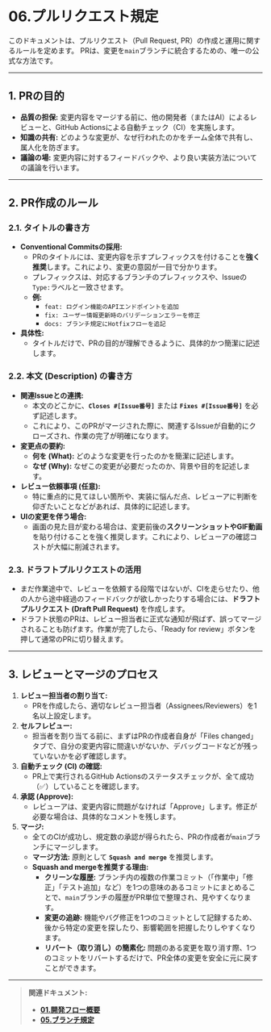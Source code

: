 # 06.プルリクエスト規定

このドキュメントは、プルリクエスト（Pull Request, PR）の作成と運用に関するルールを定めます。
PRは、変更を`main`ブランチに統合するための、唯一の公式な方法です。

---

## 1. PRの目的

*   **品質の担保:**
    変更内容をマージする前に、他の開発者（またはAI）によるレビューと、GitHub Actionsによる自動チェック（CI）を実施します。
*   **知識の共有:**
    どのような変更が、なぜ行われたのかをチーム全体で共有し、属人化を防ぎます。
*   **議論の場:**
    変更内容に対するフィードバックや、より良い実装方法についての議論を行います。

---

## 2. PR作成のルール

### 2.1. タイトルの書き方

*   **Conventional Commitsの採用:**
    *   PRのタイトルには、変更内容を示すプレフィックスを付けることを**強く推奨**します。これにより、変更の意図が一目で分かります。
    *   プレフィックスは、対応するブランチのプレフィックスや、Issueの`Type:`ラベルと一致させます。
    *   **例:**
        *   `feat: ログイン機能のAPIエンドポイントを追加`
        *   `fix: ユーザー情報更新時のバリデーションエラーを修正`
        *   `docs: ブランチ規定にHotfixフローを追記`
*   **具体性:**
    *   タイトルだけで、PRの目的が理解できるように、具体的かつ簡潔に記述します。

### 2.2. 本文 (Description) の書き方

*   **関連Issueとの連携:**
    *   本文のどこかに、**`Closes #[Issue番号]`** または **`Fixes #[Issue番号]`** を必ず記述します。
    *   これにより、このPRがマージされた際に、関連するIssueが自動的にクローズされ、作業の完了が明確になります。
*   **変更点の要約:**
    *   **何を (What):** どのような変更を行ったのかを簡潔に記述します。
    *   **なぜ (Why):** なぜこの変更が必要だったのか、背景や目的を記述します。
*   **レビュー依頼事項 (任意):**
    *   特に重点的に見てほしい箇所や、実装に悩んだ点、レビューアに判断を仰ぎたいことなどがあれば、具体的に記述します。
*   **UIの変更を伴う場合:**
    *   画面の見た目が変わる場合は、変更前後の**スクリーンショットやGIF動画**を貼り付けることを強く推奨します。これにより、レビューアの確認コストが大幅に削減されます。

### 2.3. ドラフトプルリクエストの活用

*   まだ作業途中で、レビューを依頼する段階ではないが、CIを走らせたり、他の人から途中経過のフィードバックが欲しかったりする場合には、**ドラフトプルリクエスト (Draft Pull Request)** を作成します。
*   ドラフト状態のPRは、レビュー担当者に正式な通知が飛ばず、誤ってマージされることも防げます。作業が完了したら、「Ready for review」ボタンを押して通常のPRに切り替えます。

---

## 3. レビューとマージのプロセス

1.  **レビュー担当者の割り当て:**
    *   PRを作成したら、適切なレビュー担当者（Assignees/Reviewers）を1名以上設定します。
2.  **セルフレビュー:**
    *   担当者を割り当てる前に、まずはPRの作成者自身が「Files changed」タブで、自分の変更内容に間違いがないか、デバッグコードなどが残っていないかを必ず確認します。
3.  **自動チェック (CI) の確認:**
    *   PR上で実行されるGitHub Actionsのステータスチェックが、全て成功（✅）していることを確認します。
4.  **承認 (Approve):**
    *   レビューアは、変更内容に問題がなければ「Approve」します。修正が必要な場合は、具体的なコメントを残します。
5.  **マージ:**
    *   全てのCIが成功し、規定数の承認が得られたら、PRの作成者が`main`ブランチにマージします。
    *   **マージ方法:** 原則として **`Squash and merge`** を推奨します。
    *   **Squash and mergeを推奨する理由:**
        *   **クリーンな履歴:** ブランチ内の複数の作業コミット（「作業中」「修正」「テスト追加」など）を1つの意味のあるコミットにまとめることで、`main`ブランチの履歴がPR単位で整理され、見やすくなります。
        *   **変更の追跡:** 機能やバグ修正を1つのコミットとして記録するため、後から特定の変更を探したり、影響範囲を把握したりしやすくなります。
        *   **リバート（取り消し）の簡素化:** 問題のある変更を取り消す際、1つのコミットをリバートするだけで、PR全体の変更を安全に元に戻すことができます。
---
> **関連ドキュメント:**
> - **[01.開発フロー概要](./01_開発フロー概要.md)**
> - **[05.ブランチ規定](./05_ブランチ規定.md)**

